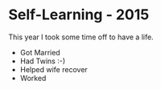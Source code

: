 # Self-Learning - 2015

This year I took some time off to have a life.
- Got Married
- Had Twins :-)
- Helped wife recover
- Worked